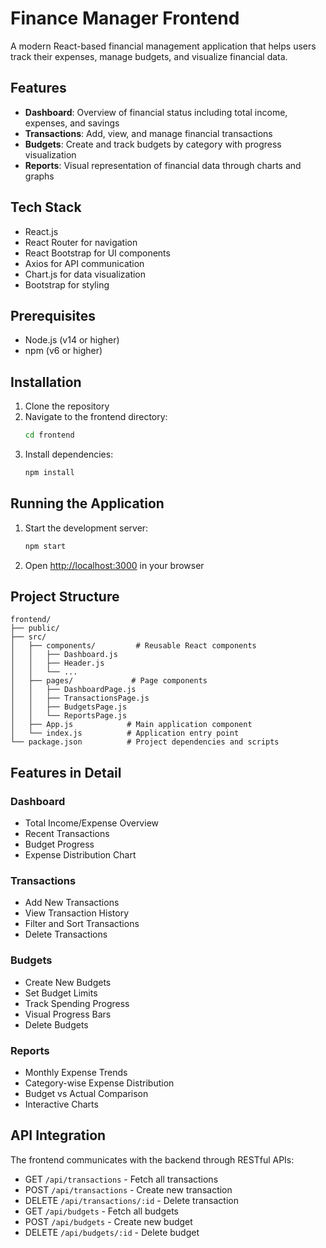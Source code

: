 # Finance Manager Frontend

A modern React-based financial management application that helps users track their expenses, manage budgets, and visualize financial data.

## Features

- **Dashboard**: Overview of financial status including total income, expenses, and savings
- **Transactions**: Add, view, and manage financial transactions
- **Budgets**: Create and track budgets by category with progress visualization
- **Reports**: Visual representation of financial data through charts and graphs

## Tech Stack

- React.js
- React Router for navigation
- React Bootstrap for UI components
- Axios for API communication
- Chart.js for data visualization
- Bootstrap for styling

## Prerequisites

- Node.js (v14 or higher)
- npm (v6 or higher)

## Installation

1. Clone the repository
2. Navigate to the frontend directory:
   ```bash
   cd frontend
   ```
3. Install dependencies:
   ```bash
   npm install
   ```

## Running the Application

1. Start the development server:
   ```bash
   npm start
   ```
2. Open [http://localhost:3000](http://localhost:3000) in your browser

## Project Structure

```
frontend/
├── public/
├── src/
│   ├── components/         # Reusable React components
│   │   ├── Dashboard.js
│   │   ├── Header.js
│   │   └── ...
│   ├── pages/             # Page components
│   │   ├── DashboardPage.js
│   │   ├── TransactionsPage.js
│   │   ├── BudgetsPage.js
│   │   └── ReportsPage.js
│   ├── App.js            # Main application component
│   └── index.js          # Application entry point
└── package.json          # Project dependencies and scripts
```

## Features in Detail

### Dashboard
- Total Income/Expense Overview
- Recent Transactions
- Budget Progress
- Expense Distribution Chart

### Transactions
- Add New Transactions
- View Transaction History
- Filter and Sort Transactions
- Delete Transactions

### Budgets
- Create New Budgets
- Set Budget Limits
- Track Spending Progress
- Visual Progress Bars
- Delete Budgets

### Reports
- Monthly Expense Trends
- Category-wise Expense Distribution
- Budget vs Actual Comparison
- Interactive Charts

## API Integration

The frontend communicates with the backend through RESTful APIs:

- GET `/api/transactions` - Fetch all transactions
- POST `/api/transactions` - Create new transaction
- DELETE `/api/transactions/:id` - Delete transaction
- GET `/api/budgets` - Fetch all budgets
- POST `/api/budgets` - Create new budget
- DELETE `/api/budgets/:id` - Delete budget


